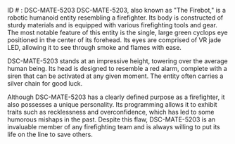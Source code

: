 ID # : DSC-MATE-5203
DSC-MATE-5203, also known as "The Firebot," is a robotic humanoid entity resembling a firefighter. Its body is constructed of sturdy materials and is equipped with various firefighting tools and gear. The most notable feature of this entity is the single, large green cyclops eye positioned in the center of its forehead. Its eyes are comprised of VR jade LED, allowing it to see through smoke and flames with ease.

DSC-MATE-5203 stands at an impressive height, towering over the average human being. Its head is designed to resemble a red alarm, complete with a siren that can be activated at any given moment. The entity often carries a silver chain for good luck.

Although DSC-MATE-5203 has a clearly defined purpose as a firefighter, it also possesses a unique personality. Its programming allows it to exhibit traits such as recklessness and overconfidence, which has led to some humorous mishaps in the past. Despite this flaw, DSC-MATE-5203 is an invaluable member of any firefighting team and is always willing to put its life on the line to save others.